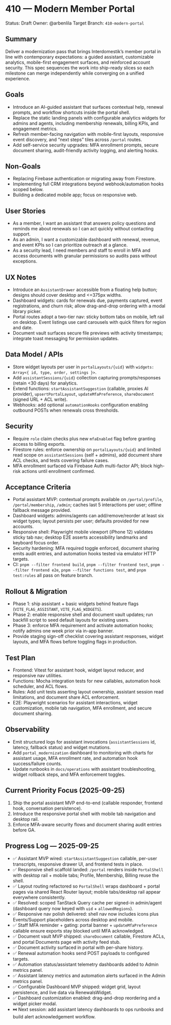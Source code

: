 # 410 — Modern Member Portal

Status: Draft
Owner: @arbenlila
Target Branch: `410-modern-portal`

## Summary

Deliver a modernization pass that brings Interdomestik’s member portal in line with contemporary expectations: a guided assistant, customizable analytics, mobile-first engagement surfaces, and reinforced account security. This spec sequences the work into ship-ready slices so each milestone can merge independently while converging on a unified experience.

## Goals

- Introduce an AI-guided assistant that surfaces contextual help, renewal prompts, and workflow shortcuts inside the portal shell.
- Replace the static landing panels with configurable analytics widgets for admins and agents, including membership renewals, billing KPIs, and engagement metrics.
- Refresh member-facing navigation with mobile-first layouts, responsive event discovery, and “next steps” tiles across `/portal` routes.
- Add self-service security upgrades: MFA enrollment prompts, secure document sharing, audit-friendly activity logging, and alerting hooks.

## Non-Goals

- Replacing Firebase authentication or migrating away from Firestore.
- Implementing full CRM integrations beyond webhook/automation hooks scoped below.
- Building a dedicated mobile app; focus on responsive web.

## User Stories

- As a member, I want an assistant that answers policy questions and reminds me about renewals so I can act quickly without contacting support.
- As an admin, I want a customizable dashboard with renewal, revenue, and event KPIs so I can prioritize outreach at a glance.
- As a security lead, I need members and staff to enroll in MFA and access documents with granular permissions so audits pass without exceptions.

## UX Notes

- Introduce an `AssistantDrawer` accessible from a floating help button; designs should cover desktop and <=375px widths.
- Dashboard widgets: cards for renewals due, payments captured, event registrations, and churn risk; allow drag-and-drop ordering with a modal library picker.
- Portal routes adopt a two-tier nav: sticky bottom tabs on mobile, left rail on desktop. Event listings use card carousels with quick filters for region and date.
- Document vault surfaces secure file previews with activity timestamps; integrate toast messaging for permission updates.

## Data Model / APIs

- Store widget layouts per user in `portalLayouts/{uid}` with `widgets: Array<{ id, type, order, settings }>`.
- Add `assistantSessions/{uid}` collection capturing prompts/responses (retain <30 days) for analytics.
- Extend functions: `startAssistantSuggestion` (callable, proxies AI provider), `upsertPortalLayout`, `updateMfaPreference`, `shareDocument` (signed URL + ACL write).
- Webhooks: add optional `automationHooks` configuration enabling outbound POSTs when renewals cross thresholds.

## Security

- Require `role` claim checks plus new `mfaEnabled` flag before granting access to billing exports.
- Firestore rules: enforce ownership on `portalLayouts/{uid}` and limited read scope on `assistantSessions` (self + admins), add document share ACL checks, and tests covering failure cases.
- MFA enrollment surfaced via Firebase Auth multi-factor API; block high-risk actions until enrollment confirmed.

## Acceptance Criteria

- Portal assistant MVP: contextual prompts available on `/portal/profile`, `/portal/membership`, `/admin`; caches last 5 interactions per user; offline fallback message provided.
- Dashboard widgets: admins/agents can add/remove/reorder at least six widget types; layout persists per user; defaults provided for new accounts.
- Responsive shell: Playwright mobile viewport (iPhone 12) validates sticky tab nav; desktop E2E asserts accessibility landmarks and keyboard focus order.
- Security hardening: MFA required toggle enforced, document sharing emits audit entries, and automation hooks tested via emulator HTTP targets.
- CI: `pnpm --filter frontend build`, `pnpm --filter frontend test`, `pnpm --filter frontend e2e`, `pnpm --filter functions test`, and `pnpm test:rules` all pass on feature branch.

## Rollout & Migration

- Phase 1: ship assistant + basic widgets behind feature flags (`VITE_FLAG_ASSISTANT`, `VITE_FLAG_WIDGETS`).
- Phase 2: enable responsive shell and document vault updates; run backfill script to seed default layouts for existing users.
- Phase 3: enforce MFA requirement and activate automation hooks; notify admins one week prior via in-app banner.
- Provide staging sign-off checklist covering assistant responses, widget layouts, and MFA flows before toggling flags in production.

## Test Plan

- Frontend: Vitest for assistant hook, widget layout reducer, and responsive nav utilities.
- Functions: Mocha integration tests for new callables, automation hook scheduler, and ACL flows.
- Rules: Add unit tests asserting layout ownership, assistant session read limitations, and document share ACL enforcement.
- E2E: Playwright scenarios for assistant interactions, widget customization, mobile tab navigation, MFA enrollment, and secure document sharing.

## Observability

- Emit structured logs for assistant invocations (`assistantSessions` id, latency, fallback status) and widget mutations.
- Add `portal_modernization` dashboard to monitoring with charts for assistant usage, MFA enrollment rate, and automation hook success/failure counts.
- Update runbooks in `docs/operations` with assistant troubleshooting, widget rollback steps, and MFA enforcement toggles.

## Current Priority Focus (2025-09-25)

1. Ship the portal assistant MVP end-to-end (callable responder, frontend hook, conversation persistence).
2. Introduce the responsive portal shell with mobile tab navigation and desktop rail.
3. Enforce MFA-aware security flows and document sharing audit entries before GA.

## Progress Log — 2025-09-25

- ✅ Assistant MVP wired: `startAssistantSuggestion` callable, per-user transcripts, responsive drawer UI, and frontend tests in place.
- ✅ Responsive shell scaffold landed: `/portal` renders inside `PortalShell` with desktop rail + mobile tabs; Profile, Membership, Billing reuse the shell.
- ✅ Layout routing refactored so `PortalShell` wraps dashboard + portal pages via shared React Router layout; mobile tabs/desktop rail appear everywhere consistently.
- ✅ Resolved: scoped TanStack Query cache per signed-in admin/agent (dashboard query now keyed with `uid` + `allowedRegions`).
- ✅ Responsive nav polish delivered: shell nav now includes icons plus Events/Support placeholders across desktop and mobile.
- ✅ Staff MFA reminder + gating: portal banner + `updateMfaPreference` callable ensure exports stay blocked until MFA acknowledged.
- ✅ Document vault MVP shipped: `shareDocument` callable, Firestore ACLs, and portal Documents page with activity feed stub.
- ✅ Document activity surfaced in portal with per-share history.
- ✅ Renewal automation hooks send POST payloads to configured targets.
- ✅ Automation status/assistant telemetry dashboards added to Admin metrics panel.
- ✅ Assistant latency metrics and automation alerts surfaced in the Admin metrics panel.
- ✅ Configurable Dashboard MVP shipped: widget grid, layout persistence, and live data via RenewalsWidget.
- ✅ Dashboard customization enabled: drag-and-drop reordering and a widget picker modal.
- ⏭️ Next session: add assistant latency dashboards to ops runbooks and build alert acknowledgement workflow.
